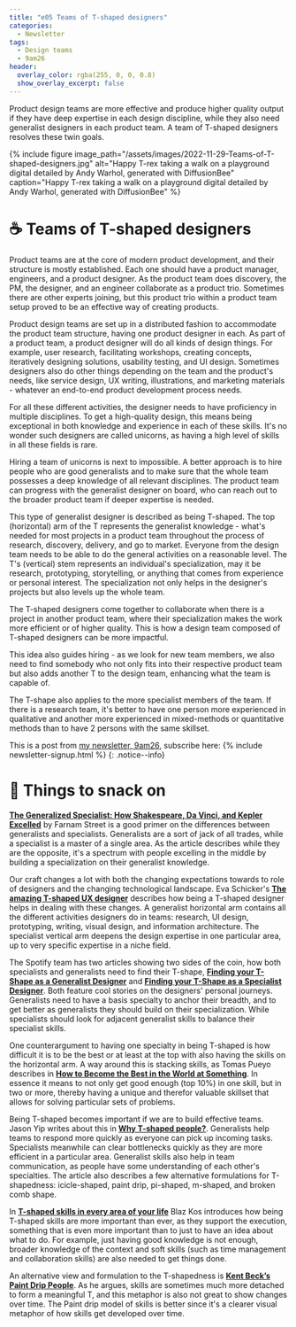 ```yaml
---
title: "e05 Teams of T-shaped designers"
categories:
  - Newsletter
tags:
  - Design teams
  - 9am26
header:
  overlay_color: rgba(255, 0, 0, 0.8)
  show_overlay_excerpt: false
---
```


Product design teams are more effective and produce higher quality output if they have deep expertise in each design discipline, while they also need generalist designers in each product team. A team of T-shaped designers resolves these twin goals.

{% include figure image_path="/assets/images/2022-11-29-Teams-of-T-shaped-designers.jpg" alt="Happy T-rex taking a walk on a playground digital detailed by Andy Warhol, generated with DiffusionBee" caption="Happy T-rex taking a walk on a playground digital detailed by Andy Warhol, generated with DiffusionBee" %}

# ☕ Teams of T-shaped designers

Product teams are at the core of modern product development, and their structure is mostly established. Each one should have a product manager, engineers, and a product designer. As the product team does discovery, the PM, the designer, and an engineer collaborate as a product trio. Sometimes there are other experts joining, but this product trio within a product team setup proved to be an effective way of creating products.

Product design teams are set up in a distributed fashion to accommodate the product team structure, having one product designer in each. As part of a product team, a product designer will do all kinds of design things. For example, user research, facilitating workshops, creating concepts, iteratively designing solutions, usability testing, and UI design. Sometimes designers also do other things depending on the team and the product's needs, like service design, UX writing, illustrations, and marketing materials - whatever an end-to-end product development process needs.

For all these different activities, the designer needs to have proficiency in multiple disciplines. To get a high-quality design, this means being exceptional in both knowledge and experience in each of these skills. It's no wonder such designers are called unicorns, as having a high level of skills in all these fields is rare.

Hiring a team of unicorns is next to impossible. A better approach is to hire people who are good generalists and to make sure that the whole team possesses a deep knowledge of all relevant disciplines. The product team can progress with the generalist designer on board, who can reach out to the broader product team if deeper expertise is needed.

This type of generalist designer is described as being T-shaped. The top (horizontal) arm of the T represents the generalist knowledge - what's needed for most projects in a product team throughout the process of research, discovery, delivery, and go to market. Everyone from the design team needs to be able to do the general activities on a reasonable level. The T's (vertical) stem represents an individual's specialization, may it be research, prototyping, storytelling, or anything that comes from experience or personal interest. The specialization not only helps in the designer's projects but also levels up the whole team.

The T-shaped designers come together to collaborate when there is a project in another product team, where their specialization makes the work more efficient or of higher quality. This is how a design team composed of T-shaped designers can be more impactful.

This idea also guides hiring - as we look for new team members, we also need to find somebody who not only fits into their respective product team but also adds another T to the design team, enhancing what the team is capable of.

The T-shape also applies to the more specialist members of the team. If there is a research team, it's better to have one person more experienced in qualitative and another more experienced in mixed-methods or quantitative methods than to have 2 persons with the same skillset.

This is a post from [my newsletter, 9am26](https://polgarp.com/categories/newsletter/), subscribe here: {% include newsletter-signup.html %} {: .notice--info}

# 🍪 Things to snack on

**[The Generalized Specialist: How Shakespeare, Da Vinci, and Kepler Excelled](https://fs.blog/generalized-specialist/)** by Farnam Street is a good primer on the differences between generalists and specialists. Generalists are a sort of jack of all trades, while a specialist is a master of a single area. As the article describes while they are the opposite, it's a spectrum with people excelling in the middle by building a specialization on their generalist knowledge.

Our craft changes a lot with both the changing expectations towards to role of designers and the changing technological landscape. Eva Schicker's **[The amazing T-shaped UX designer](https://evaschicker2012.medium.com/the-amazing-t-shaped-ux-designer-1b19927c9125)** describes how being a T-shaped designer helps in dealing with these changes. A generalist horizontal arm contains all the different activities designers do in teams: research, UI design, prototyping, writing, visual design, and information architecture. The specialist vertical arm deepens the design expertise in one particular area, up to very specific expertise in a niche field.

The Spotify team has two articles showing two sides of the coin, how both specialists and generalists need to find their T-shape, **[Finding your T-Shape as a Generalist Designer](https://spotify.design/article/finding-your-t-shape-as-a-generalist-designer)** and **[Finding your T-Shape as a Specialist Designer](https://spotify.design/article/finding-your-t-shape-as-a-specialist-designer)**. Both feature cool stories on the designers' personal journeys. Generalists need to have a basis specialty to anchor their breadth, and to get better as generalists they should build on their specialization. While specialists should look for adjacent generalist skills to balance their specialist skills.

One counterargument to having one specialty in being T-shaped is how difficult it is to be the best or at least at the top with also having the skills on the horizontal arm. A way around this is stacking skills, as Tomas Pueyo describes in **[How to Become the Best in the World at Something](https://forge.medium.com/how-to-become-the-best-in-the-world-at-something-f1b658f93428)**. In essence it means to not only get good enough (top 10%) in one skill, but in two or more, thereby having a unique and therefor valuable skillset that allows for solving particular sets of problems.

Being T-shaped becomes important if we are to build effective teams. Jason Yip writes about this in **[Why T-shaped people?](https://jchyip.medium.com/why-t-shaped-people-e8706198e437)**. Generalists help teams to respond more quickly as everyone can pick up incoming tasks. Specialists meanwhile can clear bottlenecks quickly as they are more efficient in a particular area. Generalist skills also help in team communication, as people have some understanding of each other's specialties. The article also describes a few alternative formulations for T-shapedness: icicle-shaped, paint drip, pi-shaped, m-shaped, and broken comb shape.

In **[T-shaped skills in every area of your life](https://agileleanlife.com/t-shaped-skills-every-area-life/)** Blaz Kos introduces how being T-shaped skills are more important than ever, as they support the execution, something that is even more important than to just to have an idea about what to do. For example, just having good knowledge is not enough, broader knowledge of the context and soft skills (such as time management and collaboration skills) are also needed to get things done.

An alternative view and formulation to the T-shapedness is **[Kent Beck’s Paint Drip People](https://flowchainsensei.wordpress.com/2021/07/28/kent-becks-paint-drip-people/)**. As he argues, skills are sometimes much more detached to form a meaningful T, and this metaphor is also not great to show changes over time. The Paint drip model of skills is better since it's a clearer visual metaphor of how skills get developed over time.

